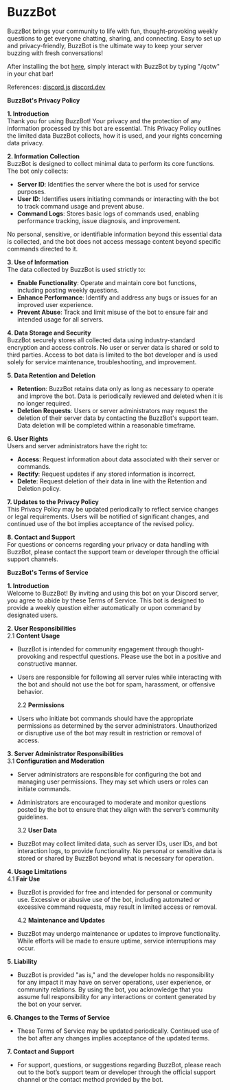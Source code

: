 # BuzzBot

BuzzBot brings your community to life with fun, thought-provoking weekly questions to get everyone chatting, sharing, and connecting. Easy to set up and privacy-friendly, BuzzBot is the ultimate way to keep your server buzzing with fresh conversations!

After installing the bot [here](https://discord.com/oauth2/authorize?client_id=1303331750034014269), simply interact with BuzzBot by typing "/qotw" in your chat bar!

References:
[discord.js](https://discord.js.org/)
[discord.dev](https://discord.com/developers/docs/intro)

**BuzzBot's Privacy Policy**

**1. Introduction**  
Thank you for using BuzzBot! Your privacy and the protection of any information processed by this bot are essential. This Privacy Policy outlines the limited data BuzzBot collects, how it is used, and your rights concerning data privacy.

**2. Information Collection**  
BuzzBot is designed to collect minimal data to perform its core functions. The bot only collects:

- **Server ID**: Identifies the server where the bot is used for service purposes.
- **User ID**: Identifies users initiating commands or interacting with the bot to track command usage and prevent abuse.
- **Command Logs**: Stores basic logs of commands used, enabling performance tracking, issue diagnosis, and improvement.

No personal, sensitive, or identifiable information beyond this essential data is collected, and the bot does not access message content beyond specific commands directed to it.

**3. Use of Information**  
The data collected by BuzzBot is used strictly to:

- **Enable Functionality**: Operate and maintain core bot functions, including posting weekly questions.
- **Enhance Performance**: Identify and address any bugs or issues for an improved user experience.
- **Prevent Abuse**: Track and limit misuse of the bot to ensure fair and intended usage for all servers.

**4. Data Storage and Security**  
BuzzBot securely stores all collected data using industry-standard encryption and access controls. No user or server data is shared or sold to third parties. Access to bot data is limited to the bot developer and is used solely for service maintenance, troubleshooting, and improvement.

**5. Data Retention and Deletion**

- **Retention**: BuzzBot retains data only as long as necessary to operate and improve the bot. Data is periodically reviewed and deleted when it is no longer required.
- **Deletion Requests**: Users or server administrators may request the deletion of their server data by contacting the BuzzBot's support team. Data deletion will be completed within a reasonable timeframe.

**6. User Rights**  
Users and server administrators have the right to:

- **Access**: Request information about data associated with their server or commands.
- **Rectify**: Request updates if any stored information is incorrect.
- **Delete**: Request deletion of their data in line with the Retention and Deletion policy.

**7. Updates to the Privacy Policy**  
This Privacy Policy may be updated periodically to reflect service changes or legal requirements. Users will be notified of significant changes, and continued use of the bot implies acceptance of the revised policy.

**8. Contact and Support**  
For questions or concerns regarding your privacy or data handling with BuzzBot, please contact the support team or developer through the official support channels.

**BuzzBot's Terms of Service**

**1. Introduction**  
Welcome to BuzzBot! By inviting and using this bot on your Discord server, you agree to abide by these Terms of Service. This bot is designed to provide a weekly question either automatically or upon command by designated users.

**2. User Responsibilities**  
2.1 **Content Usage**

- BuzzBot is intended for community engagement through thought-provoking and respectful questions. Please use the bot in a positive and constructive manner.
- Users are responsible for following all server rules while interacting with the bot and should not use the bot for spam, harassment, or offensive behavior.

  2.2 **Permissions**

- Users who initiate bot commands should have the appropriate permissions as determined by the server administrators. Unauthorized or disruptive use of the bot may result in restriction or removal of access.

**3. Server Administrator Responsibilities**  
3.1 **Configuration and Moderation**

- Server administrators are responsible for configuring the bot and managing user permissions. They may set which users or roles can initiate commands.
- Administrators are encouraged to moderate and monitor questions posted by the bot to ensure that they align with the server’s community guidelines.

  3.2 **User Data**

- BuzzBot may collect limited data, such as server IDs, user IDs, and bot interaction logs, to provide functionality. No personal or sensitive data is stored or shared by BuzzBot beyond what is necessary for operation.

**4. Usage Limitations**  
4.1 **Fair Use**

- BuzzBot is provided for free and intended for personal or community use. Excessive or abusive use of the bot, including automated or excessive command requests, may result in limited access or removal.

  4.2 **Maintenance and Updates**

- BuzzBot may undergo maintenance or updates to improve functionality. While efforts will be made to ensure uptime, service interruptions may occur.

**5. Liability**

- BuzzBot is provided "as is," and the developer holds no responsibility for any impact it may have on server operations, user experience, or community relations. By using the bot, you acknowledge that you assume full responsibility for any interactions or content generated by the bot on your server.

**6. Changes to the Terms of Service**

- These Terms of Service may be updated periodically. Continued use of the bot after any changes implies acceptance of the updated terms.

**7. Contact and Support**

- For support, questions, or suggestions regarding BuzzBot, please reach out to the bot’s support team or developer through the official support channel or the contact method provided by the bot.
